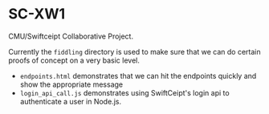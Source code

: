 # SC-XW1
CMU/Swiftceipt Collaborative Project.

Currently the `fiddling` directory is used to make sure that we can do certain proofs of concept on a very basic level.
	
- `endpoints.html` demonstrates that we can hit the endpoints quickly and show the appropriate message
- `login_api_call.js` demonstrates using SwiftCeipt's login api to authenticate a user in Node.js.